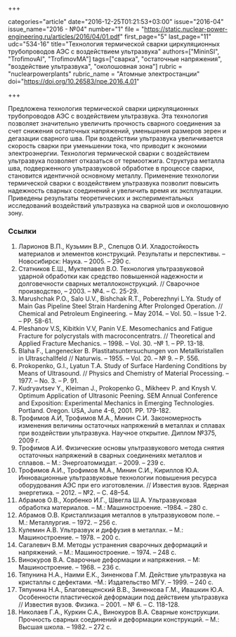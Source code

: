+++

categories="article"
date="2016-12-25T01:21:53+03:00"
issue="2016-04"
issue_name="2016 - №04"
number="1"
file = "https://static.nuclear-power-engineering.ru/articles/2016/04/01.pdf"
first_page="5"
last_page="11"
udc="534-16"
title="Технология термической сварки циркуляционных трубопроводов АЭС с воздействием ультразвука"
authors=["MininSI", "TrofimovAI", "TrofimovMA"]
tags=["сварка", "остаточные напряжения", "воздействие ультразвука", "околошовная зона"]
rubric = "nuclearpowerplants"
rubric_name = "Aтомные электростанции"
doi="https://doi.org/10.26583/npe.2016.4.01"

+++

Предложена технология термической сварки циркуляционных трубопроводов АЭС с воздействием ультразвука. Эта технология позволяет значительно увеличить прочность сварного соединения за счет снижения остаточных напряжений, уменьшения размеров зерен и дегазации сварного шва. При воздействии ультразвука увеличивается скорость сварки при уменьшении тока, что приводит к экономии электроэнергии. Технология термической сварки с воздействием ультразвука позволяет отказаться от термоотжига. Структура металла шва, подверженного ультразвуковой обработке в процессе сварки, становится идентичной основному металлу. Применение технологии термической сварки с воздействием ультразвука позволит повысить надежность сварных соединений и увеличить время их эксплуатации. Приведены результаты теоретических и экспериментальных исследований воздействий ультразвука на сварной шов и околошовную зону.

### Ссылки

1. Ларионов В.П., Кузьмин В.Р., Слепцов О.И. Хладостойкость материалов и элементов конструкций. Результаты и перспективы. – Новосибирск: Наука. – 2005. – 290 с.
2. Статников Е.Ш., Муктепавел В.О. Технология ультразвуковой ударной обработки как средство повышенной надежности и долговечности сварных металлоконструкций. // Сварочное производство, – 2003. – №4. – С. 25-29.
3. Marushchak P.O., Salo U.V., Bishchak R.T., Poberezhnyi L.Ya. Study of Main Gas Pipeline Steel Strain Hardening After Prolonged Operation. // Chemical and Petroleum Engineering. – May 2014. – Vol. 50. – Issue 1-2. – PP. 58-61.
4. Pleshanov V.S, Kibitkin V.V, Panin V.E. Mesomechanics and Fatigue Fracture for polycrystals with macroconcentratrs. // Theoretical and Applied Fracture Mechanics. – 1998. – Vol. 30. –№ 1. – PP. 13-18.
5. Blaha F., Langenecker В. Plastitatsuntersuchungen von Metallkristallen in Ultraschallfeld // Naturwis. – 1955. – Vol. 20. – № 9. – P. 556.
6. Prokopenko, G.I., Lyatun T.A. Study of Surface Hardening Conditions by Means of Ultrasound. // Physics and Chemistry of Material Processing. – 1977. – No. 3. – P. 91.
7. Kudryavtsev Y., Kleiman J., Prokopenko G., Mikheev P. and Knysh V. Optimum Application of Ultrasonic Peening. SEM Annual Conference and Exposition: Experimental Mechanics in Emerging Technologies. Portland. Oregon. USA, June 4-6, 2001. РР. 179-182.
8. Трофимов А.И, Трофимов М.А., Минин С.И. Закономерность изменения величины остаточных напряжений в металлах и сплавах при воздействии ультразвука. Научное открытие. Диплом №375, 2009 г.
9. Трофимов А.И. Физические основы ультразвукового метода снятия остаточных напряжений в сварных соединениях металлов и сплавов. – М.: Энергоатомиздат. – 2009. – 239 с.
10. Трофимов А.И., Трофимов М.А., Минин С.И., Кириллов Ю.А. Инновационные ультразвуковые технологии повышения ресурса оборудования АЭС при его изготовлении. // Известия вузов. Ядерная энергетика. – 2012. – №2. – С. 48–54.
11. Абрамов О.В., Хорбенко И.Г., Швегла Ш.А. Ультразвуковая обработка материалов. – М.: Машиностроение. –1984. – 280 с.
12. Абрамов О.В. Кристаллизация металлов в ультразвуковом поле. – М.: Металлургия. – 1972. – 256 с.
13. Кулемин А.В. Ультразвук и диффузия в металлах. – М.: Машиностроение. – 1978. – 200 с.
14. Сагалевич В.М. Методы устранения сварочных деформаций и напряжений. – М.: Машиностроение. – 1974. – 248 с.
15. Винокуров В.А. Сварочные деформации и напряжения. – М: Машиностроение. – 1968. – 236 с.
16. Тяпунина Н.А., Наими Е.К., Зиненкова Г.М. Действие ультразвука на кристаллы с дефектами. –М.: Издательство МГУ. – 1999. – 240 с.
17. Тяпунина Н.А., Благовещенский В.В., Зиненкова Г.М., Ивашкин Ю.А. Особенности пластической деформации под действием ультразвука // Известия вузов. Физика. – 2001. – № 6. – С. 118-128.
18. Николаев Г.А., Куркин С.А., Винокуров В.А. Сварные конструкции. Прочность сварных соединений и деформации конструкций. – М.: Высшая школа. – 1982. – 272 с.